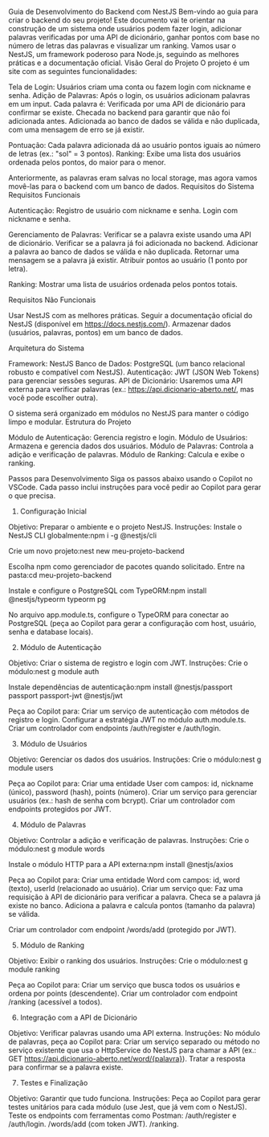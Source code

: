 Guia de Desenvolvimento do Backend com NestJS
Bem-vindo ao guia para criar o backend do seu projeto! Este documento vai te orientar na construção de um sistema onde usuários podem fazer login, adicionar palavras verificadas por uma API de dicionário, ganhar pontos com base no número de letras das palavras e visualizar um ranking. Vamos usar o NestJS, um framework poderoso para Node.js, seguindo as melhores práticas e a documentação oficial.
Visão Geral do Projeto
O projeto é um site com as seguintes funcionalidades:

Tela de Login: Usuários criam uma conta ou fazem login com nickname e senha.
Adição de Palavras: Após o login, os usuários adicionam palavras em um input. Cada palavra é:
Verificada por uma API de dicionário para confirmar se existe.
Checada no backend para garantir que não foi adicionada antes.
Adicionada ao banco de dados se válida e não duplicada, com uma mensagem de erro se já existir.

Pontuação: Cada palavra adicionada dá ao usuário pontos iguais ao número de letras (ex.: "sol" = 3 pontos).
Ranking: Exibe uma lista dos usuários ordenada pelos pontos, do maior para o menor.

Anteriormente, as palavras eram salvas no local storage, mas agora vamos movê-las para o backend com um banco de dados.
Requisitos do Sistema
Requisitos Funcionais

Autenticação:
Registro de usuário com nickname e senha.
Login com nickname e senha.

Gerenciamento de Palavras:
Verificar se a palavra existe usando uma API de dicionário.
Verificar se a palavra já foi adicionada no backend.
Adicionar a palavra ao banco de dados se válida e não duplicada.
Retornar uma mensagem se a palavra já existir.
Atribuir pontos ao usuário (1 ponto por letra).

Ranking:
Mostrar uma lista de usuários ordenada pelos pontos totais.

Requisitos Não Funcionais

Usar NestJS com as melhores práticas.
Seguir a documentação oficial do NestJS (disponível em https://docs.nestjs.com/).
Armazenar dados (usuários, palavras, pontos) em um banco de dados.

Arquitetura do Sistema

Framework: NestJS
Banco de Dados: PostgreSQL (um banco relacional robusto e compatível com NestJS).
Autenticação: JWT (JSON Web Tokens) para gerenciar sessões seguras.
API de Dicionário: Usaremos uma API externa para verificar palavras (ex.: https://api.dicionario-aberto.net/, mas você pode escolher outra).

O sistema será organizado em módulos no NestJS para manter o código limpo e modular.
Estrutura do Projeto

Módulo de Autenticação: Gerencia registro e login.
Módulo de Usuários: Armazena e gerencia dados dos usuários.
Módulo de Palavras: Controla a adição e verificação de palavras.
Módulo de Ranking: Calcula e exibe o ranking.

Passos para Desenvolvimento
Siga os passos abaixo usando o Copilot no VSCode. Cada passo inclui instruções para você pedir ao Copilot para gerar o que precisa.

1. Configuração Inicial

Objetivo: Preparar o ambiente e o projeto NestJS.
Instruções:
Instale o NestJS CLI globalmente:npm i -g @nestjs/cli

Crie um novo projeto:nest new meu-projeto-backend

Escolha npm como gerenciador de pacotes quando solicitado.
Entre na pasta:cd meu-projeto-backend

Instale e configure o PostgreSQL com TypeORM:npm install @nestjs/typeorm typeorm pg

No arquivo app.module.ts, configure o TypeORM para conectar ao PostgreSQL (peça ao Copilot para gerar a configuração com host, usuário, senha e database locais).

2. Módulo de Autenticação

Objetivo: Criar o sistema de registro e login com JWT.
Instruções:
Crie o módulo:nest g module auth

Instale dependências de autenticação:npm install @nestjs/passport passport passport-jwt @nestjs/jwt

Peça ao Copilot para:
Criar um serviço de autenticação com métodos de registro e login.
Configurar a estratégia JWT no módulo auth.module.ts.
Criar um controlador com endpoints /auth/register e /auth/login.

3. Módulo de Usuários

Objetivo: Gerenciar os dados dos usuários.
Instruções:
Crie o módulo:nest g module users

Peça ao Copilot para:
Criar uma entidade User com campos: id, nickname (único), password (hash), points (número).
Criar um serviço para gerenciar usuários (ex.: hash de senha com bcrypt).
Criar um controlador com endpoints protegidos por JWT.

4. Módulo de Palavras

Objetivo: Controlar a adição e verificação de palavras.
Instruções:
Crie o módulo:nest g module words

Instale o módulo HTTP para a API externa:npm install @nestjs/axios

Peça ao Copilot para:
Criar uma entidade Word com campos: id, word (texto), userId (relacionado ao usuário).
Criar um serviço que:
Faz uma requisição à API de dicionário para verificar a palavra.
Checa se a palavra já existe no banco.
Adiciona a palavra e calcula pontos (tamanho da palavra) se válida.

Criar um controlador com endpoint /words/add (protegido por JWT).

5. Módulo de Ranking

Objetivo: Exibir o ranking dos usuários.
Instruções:
Crie o módulo:nest g module ranking

Peça ao Copilot para:
Criar um serviço que busca todos os usuários e ordena por points (descendente).
Criar um controlador com endpoint /ranking (acessível a todos).

6. Integração com a API de Dicionário

Objetivo: Verificar palavras usando uma API externa.
Instruções:
No módulo de palavras, peça ao Copilot para:
Criar um serviço separado ou método no serviço existente que usa o HttpService do NestJS para chamar a API (ex.: GET https://api.dicionario-aberto.net/word/{palavra}).
Tratar a resposta para confirmar se a palavra existe.

7. Testes e Finalização

Objetivo: Garantir que tudo funciona.
Instruções:
Peça ao Copilot para gerar testes unitários para cada módulo (use Jest, que já vem com o NestJS).
Teste os endpoints com ferramentas como Postman:
/auth/register e /auth/login.
/words/add (com token JWT).
/ranking.
